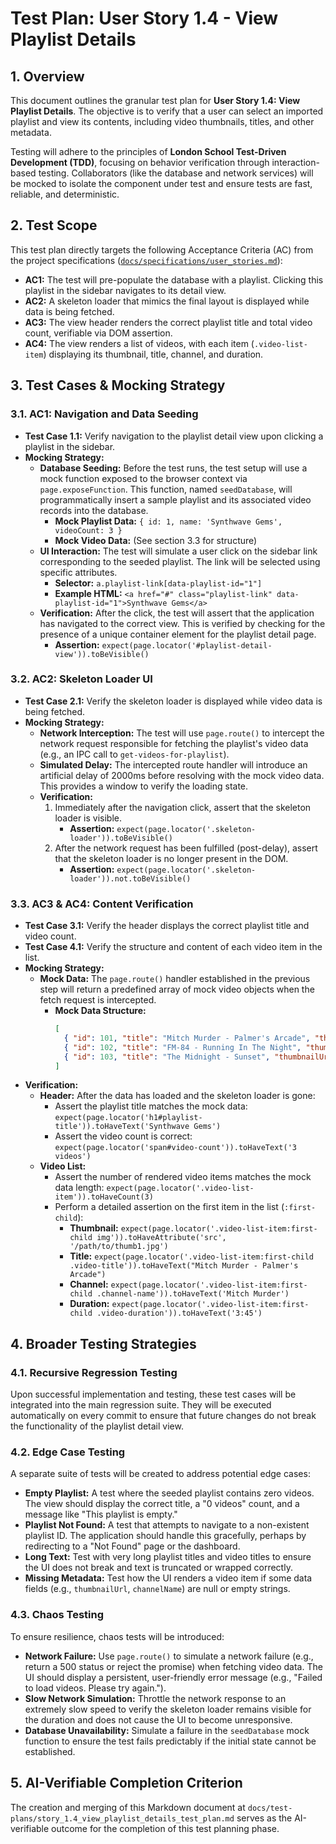 # Test Plan: User Story 1.4 - View Playlist Details

## 1. Overview

This document outlines the granular test plan for **User Story 1.4: View Playlist Details**. The objective is to verify that a user can select an imported playlist and view its contents, including video thumbnails, titles, and other metadata.

Testing will adhere to the principles of **London School Test-Driven Development (TDD)**, focusing on behavior verification through interaction-based testing. Collaborators (like the database and network services) will be mocked to isolate the component under test and ensure tests are fast, reliable, and deterministic.

## 2. Test Scope

This test plan directly targets the following Acceptance Criteria (AC) from the project specifications ([`docs/specifications/user_stories.md`](docs/specifications/user_stories.md:49)):

*   **AC1:** The test will pre-populate the database with a playlist. Clicking this playlist in the sidebar navigates to its detail view.
*   **AC2:** A skeleton loader that mimics the final layout is displayed while data is being fetched.
*   **AC3:** The view header renders the correct playlist title and total video count, verifiable via DOM assertion.
*   **AC4:** The view renders a list of videos, with each item (`.video-list-item`) displaying its thumbnail, title, channel, and duration.

## 3. Test Cases & Mocking Strategy

### 3.1. AC1: Navigation and Data Seeding

*   **Test Case 1.1:** Verify navigation to the playlist detail view upon clicking a playlist in the sidebar.
*   **Mocking Strategy:**
    *   **Database Seeding:** Before the test runs, the test setup will use a mock function exposed to the browser context via `page.exposeFunction`. This function, named `seedDatabase`, will programmatically insert a sample playlist and its associated video records into the database.
        *   **Mock Playlist Data:** `{ id: 1, name: 'Synthwave Gems', videoCount: 3 }`
        *   **Mock Video Data:** (See section 3.3 for structure)
    *   **UI Interaction:** The test will simulate a user click on the sidebar link corresponding to the seeded playlist. The link will be selected using specific attributes.
        *   **Selector:** `a.playlist-link[data-playlist-id="1"]`
        *   **Example HTML:** `<a href="#" class="playlist-link" data-playlist-id="1">Synthwave Gems</a>`
    *   **Verification:** After the click, the test will assert that the application has navigated to the correct view. This is verified by checking for the presence of a unique container element for the playlist detail page.
        *   **Assertion:** `expect(page.locator('#playlist-detail-view')).toBeVisible()`

### 3.2. AC2: Skeleton Loader UI

*   **Test Case 2.1:** Verify the skeleton loader is displayed while video data is being fetched.
*   **Mocking Strategy:**
    *   **Network Interception:** The test will use `page.route()` to intercept the network request responsible for fetching the playlist's video data (e.g., an IPC call to `get-videos-for-playlist`).
    *   **Simulated Delay:** The intercepted route handler will introduce an artificial delay of 2000ms before resolving with the mock video data. This provides a window to verify the loading state.
    *   **Verification:**
        1.  Immediately after the navigation click, assert that the skeleton loader is visible.
            *   **Assertion:** `expect(page.locator('.skeleton-loader')).toBeVisible()`
        2.  After the network request has been fulfilled (post-delay), assert that the skeleton loader is no longer present in the DOM.
            *   **Assertion:** `expect(page.locator('.skeleton-loader')).not.toBeVisible()`

### 3.3. AC3 & AC4: Content Verification

*   **Test Case 3.1:** Verify the header displays the correct playlist title and video count.
*   **Test Case 4.1:** Verify the structure and content of each video item in the list.
*   **Mocking Strategy:**
    *   **Mock Data:** The `page.route()` handler established in the previous step will return a predefined array of mock video objects when the fetch request is intercepted.
        *   **Mock Data Structure:**
            ```json
            [
              { "id": 101, "title": "Mitch Murder - Palmer's Arcade", "thumbnailUrl": "/path/to/thumb1.jpg", "channelName": "Mitch Murder", "duration": "3:45" },
              { "id": 102, "title": "FM-84 - Running In The Night", "thumbnailUrl": "/path/to/thumb2.jpg", "channelName": "FM-84", "duration": "4:30" },
              { "id": 103, "title": "The Midnight - Sunset", "thumbnailUrl": "/path/to/thumb3.jpg", "channelName": "The Midnight", "duration": "5:21" }
            ]
            ```
*   **Verification:**
    *   **Header:** After the data has loaded and the skeleton loader is gone:
        *   Assert the playlist title matches the mock data: `expect(page.locator('h1#playlist-title')).toHaveText('Synthwave Gems')`
        *   Assert the video count is correct: `expect(page.locator('span#video-count')).toHaveText('3 videos')`
    *   **Video List:**
        *   Assert the number of rendered video items matches the mock data length: `expect(page.locator('.video-list-item')).toHaveCount(3)`
        *   Perform a detailed assertion on the first item in the list (`:first-child`):
            *   **Thumbnail:** `expect(page.locator('.video-list-item:first-child img')).toHaveAttribute('src', '/path/to/thumb1.jpg')`
            *   **Title:** `expect(page.locator('.video-list-item:first-child .video-title')).toHaveText("Mitch Murder - Palmer's Arcade")`
            *   **Channel:** `expect(page.locator('.video-list-item:first-child .channel-name')).toHaveText('Mitch Murder')`
            *   **Duration:** `expect(page.locator('.video-list-item:first-child .video-duration')).toHaveText('3:45')`

## 4. Broader Testing Strategies

### 4.1. Recursive Regression Testing

Upon successful implementation and testing, these test cases will be integrated into the main regression suite. They will be executed automatically on every commit to ensure that future changes do not break the functionality of the playlist detail view.

### 4.2. Edge Case Testing

A separate suite of tests will be created to address potential edge cases:

*   **Empty Playlist:** A test where the seeded playlist contains zero videos. The view should display the correct title, a "0 videos" count, and a message like "This playlist is empty."
*   **Playlist Not Found:** A test that attempts to navigate to a non-existent playlist ID. The application should handle this gracefully, perhaps by redirecting to a "Not Found" page or the dashboard.
*   **Long Text:** Test with very long playlist titles and video titles to ensure the UI does not break and text is truncated or wrapped correctly.
*   **Missing Metadata:** Test how the UI renders a video item if some data fields (e.g., `thumbnailUrl`, `channelName`) are null or empty strings.

### 4.3. Chaos Testing

To ensure resilience, chaos tests will be introduced:

*   **Network Failure:** Use `page.route()` to simulate a network failure (e.g., return a 500 status or reject the promise) when fetching video data. The UI should display a persistent, user-friendly error message (e.g., "Failed to load videos. Please try again.").
*   **Slow Network Simulation:** Throttle the network response to an extremely slow speed to verify the skeleton loader remains visible for the duration and does not cause the UI to become unresponsive.
*   **Database Unavailability:** Simulate a failure in the `seedDatabase` mock function to ensure the test fails predictably if the initial state cannot be established.

## 5. AI-Verifiable Completion Criterion

The creation and merging of this Markdown document at `docs/test-plans/story_1.4_view_playlist_details_test_plan.md` serves as the AI-verifiable outcome for the completion of this test planning phase.